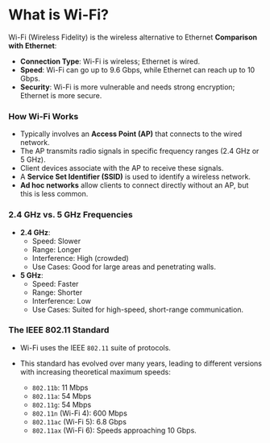 # What is Wi-Fi?
Wi-Fi (Wireless Fidelity) is the wireless alternative to Ethernet
**Comparison with Ethernet**:
- **Connection Type**: Wi-Fi is wireless; Ethernet is wired.
- **Speed**: Wi-Fi can go up to 9.6 Gbps, while Ethernet can reach up to 10 Gbps.
- **Security**: Wi-Fi is more vulnerable and needs strong encryption; Ethernet is more secure.

### How Wi-Fi Works
- Typically involves an **Access Point (AP)** that connects to the wired network.
- The AP transmits radio signals in specific frequency ranges (2.4 GHz or 5 GHz).
- Client devices associate with the AP to receive these signals.
- A **Service Set Identifier (SSID)** is used to identify a wireless network.
- **Ad hoc networks** allow clients to connect directly without an AP, but this is less common.

### 2.4 GHz vs. 5 GHz Frequencies
- **2.4 GHz**:
    - Speed: Slower
    - Range: Longer
    - Interference: High (crowded)
    - Use Cases: Good for large areas and penetrating walls.
- **5 GHz**:
    - Speed: Faster
    - Range: Shorter
    - Interference: Low
    - Use Cases: Suited for high-speed, short-range communication.

### The IEEE 802.11 Standard
- Wi-Fi uses the IEEE `802.11` suite of protocols.
- This standard has evolved over many years, leading to different versions with increasing theoretical maximum speeds:
    
    - `802.11b`: 11 Mbps
    - `802.11a`: 54 Mbps
    - `802.11g`: 54 Mbps
    - `802.11n` (Wi-Fi 4): 600 Mbps
    - `802.11ac` (Wi-Fi 5): 6.8 Gbps
    - `802.11ax` (Wi-Fi 6): Speeds approaching 10 Gbps.